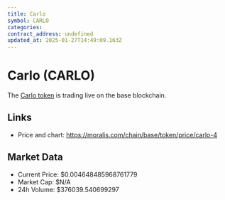 ```yaml
---
title: Carlo
symbol: CARLO
categories: 
contract_address: undefined
updated_at: 2025-01-27T14:49:09.163Z
---
```


# Carlo (CARLO)
The [Carlo token](https://moralis.com/chain/base/token/price/carlo-4) is trading live on the base blockchain.

## Links
- Price and chart: https://moralis.com/chain/base/token/price/carlo-4

## Market Data
- Current Price: $0.004648485968761779
- Market Cap: $N/A
- 24h Volume: $376039.540699297
